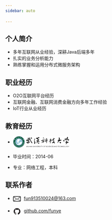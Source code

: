 ```yaml
---
sidebar: auto

---
```


## 个人简介

- 多年互联网从业经验，深耕Java后端多年
- 扎实的业务分析能力
- 熟练掌握和运用分布式微服务架构

## 职业经历

- O2O互联网平台经历
- 互联网金融、互联网消费金融方向多年工作经验
- IoT行业从业经历

## 教育经历

- <img src="./universty.png" style='height:40px; margin:0px 0px;vertical-align: middle;' />

- 毕业时间：2014-06

- 专业：网络工程，本科

## 联系作者

- <svg t="1604045434273" class="icon" viewBox="0 0 1510 1024" version="1.1" xmlns="http://www.w3.org/2000/svg" p-id="3082" width="25" height="25" style='vertical-align: middle; margin-right:5px;'><path d="M1315.797447 14.309251H161.502946A140.715107 140.715107 0 0 0 20.944837 154.889788v699.516014a140.715107 140.715107 0 0 0 140.558109 140.558109h1154.294501a140.737535 140.737535 0 0 0 140.558109-140.558109V154.889788A140.737535 140.737535 0 0 0 1315.797447 14.309251z m0 90.49816c6.616346 0 12.941125 1.345698 18.705195 3.723096L753.004303 563.89213 166.100746 104.807411h1149.696701zM183.617242 904.465751l388.816879-274.141019a30.166053 30.166053 0 1 0-34.786282-49.297387L117.296781 877.394802a49.454385 49.454385 0 0 1-5.853784-22.989V154.889788c0-5.001509 0.986845-9.778736 2.377399-14.398964l601.97537 470.926857a60.466677 60.466677 0 0 0 74.394646 0l575.666983-450.808679v693.7968c0 1.009273-0.246711 1.951261-0.291567 2.938106l-391.95684-276.316563a30.166053 30.166053 0 1 0-34.741425 49.297387l387.22447 273.042033c-3.319387 0.695277-6.728488 1.098986-10.294586 1.098986H183.617242z" p-id="3083"></path></svg>
<a href="mailto:fun913510024@163.com">fun913510024@163.com</a>

- <svg t="1604045471243" class="icon" viewBox="0 0 1024 1024" version="1.1" xmlns="http://www.w3.org/2000/svg" p-id="3825" width="25" height="25" style='vertical-align: middle; margin-right:5px;'><path d="M512.465 98.744c-236.05-2.401-429.41 187.034-431.998 423.242 0.894 183.912 120.176 346.283 295.332 402.018 21.6 3.93 29.451-9.04 29.451-20.436v-71.916c-120.17 25.545-145.7-56.59-145.7-56.59a112.364 112.364 0 0 0-47.914-62.089c-39.272-25.937 3.141-25.545 3.141-25.545a90.702 90.702 0 0 1 65.978 43.624c25.358 43.993 81.26 59.548 125.678 34.976a91.569 91.569 0 0 1 27.487-56.59c-95.825-10.615-196.36-46.768-196.36-209.067a163.13 163.13 0 0 1 43.591-114.358 148.652 148.652 0 0 1 4.32-111.609c15.896-35.223 36.525-11.397 117.815 43.229a419.24 419.24 0 0 1 216.002 0c82.471-54.626 117.82-43.229 117.82-43.229a148.657 148.657 0 0 1 4.32 111.61 163.145 163.145 0 0 1 45.945 113.57c0 162.695-101.321 198.458-196.36 209.067a98.273 98.273 0 0 1 29.452 78.594v115.933c0 13.752 7.856 24.756 29.457 20.43 174.63-56.071 293.466-218.106 294.545-401.622C941.878 285.778 748.52 96.343 512.465 98.744" fill="#231F20" p-id="3826"></path></svg>
[github.com/funye](https://github.com/funye)
